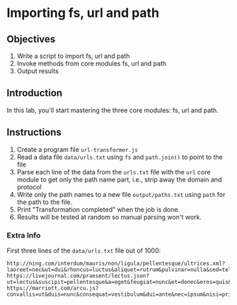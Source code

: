 # Importing fs, url and path

## Objectives

1. Write a script to import fs, url and path
1. Invoke methods from core modules fs, url and path
1. Output results

## Introduction

In this lab, you'll start mastering the three core modules: fs, url and path.

## Instructions

1. Create a program file `url-transformer.js`
2. Read a data file `data/urls.txt` using `fs` and `path.join()` to point to the file
3. Parse each line of the data from the `urls.txt` file with the `url` core module to get only the path name part, i.e., strip away the domain and protocol
4. Write only the path names to a new file `output/paths.txt` using `path` for the path to the file.
5. Print "Transformation completed" when the job is done.
6. Results will be tested at random so manual parsing won't work.


### Extra Info


First three lines of the `data/urls.txt` file out of 1000:

```
http://ning.com/interdum/mauris/non/ligula/pellentesque/ultrices.xml?laoreet=nec&ut=dui&rhoncus=luctus&aliquet=rutrum&pulvinar=nulla&sed=tellus&nisl=in&nunc=sagittis&rhoncus=dui&dui=vel&vel=nisl&sem=duis&sed=ac&sagittis=nibh&nam=fusce&congue=lacus&risus=purus&semper=aliquet&porta=at&volutpat=feugiat&quam=non&pede=pretium&lobortis=quis&ligula=lectus&sit=suspendisse&amet=potenti&eleifend=in&pede=eleifend&libero=quam&quis=a&orci=odio&nullam=in&molestie=hac&nibh=habitasse&in=platea&lectus=dictumst&pellentesque=maecenas&at=ut&nulla=massa&suspendisse=quis&potenti=augue&cras=luctus&in=tincidunt&purus=nulla&eu=mollis&magna=molestie&vulputate=lorem&luctus=quisque&cum=ut&sociis=erat&natoque=curabitur&penatibus=gravida&et=nisi&magnis=at&dis=nibh&parturient=in&montes=hac&nascetur=habitasse&ridiculus=platea
https://livejournal.com/praesent/lectus.json?ut=lectus&suscipit=pellentesque&a=eget&feugiat=nunc&et=donec&eros=quis&vestibulum=orci&ac=eget&est=orci&lacinia=vehicula&nisi=condimentum&venenatis=curabitur&tristique=in&fusce=libero&congue=ut&diam=massa&id=volutpat&ornare=convallis&imperdiet=morbi&sapien=odio&urna=odio&pretium=elementum&nisl=eu&ut=interdum&volutpat=eu&sapien=tincidunt&arcu=in&sed=leo&augue=maecenas&aliquam=pulvinar&erat=lobortis&volutpat=est&in=phasellus&congue=sit&etiam=amet&justo=erat&etiam=nulla&pretium=tempus&iaculis=vivamus&justo=in&in=felis&hac=eu&habitasse=sapien
https://marriott.com/arcu.js?convallis=ut&duis=nunc&consequat=vestibulum&dui=ante&nec=ipsum&nisi=primis&volutpat=in&eleifend=faucibus&donec=orci&ut=luctus&dolor=et&morbi=ultrices&vel=posuere&lectus=cubilia&in=curae&quam=mauris&fringilla=viverra&rhoncus=diam&mauris=vitae&enim=quam&leo=suspendisse&rhoncus=potenti&sed=nullam&vestibulum=porttitor&sit=lacus&amet=at&cursus=turpis&id=donec&turpis=posuere&integer=metus&aliquet=vitae&massa=ipsum&id=aliquam&lobortis=non&convallis=mauris&tortor=morbi&risus=non&dapibus=lectus&augue=aliquam&vel=sit&accumsan=amet&tellus=diam&nisi=in&eu=magna&orci=bibendum&mauris=imperdiet&lacinia=nullam&sapien=orci&quis=pede&libero=venenatis&nullam=non&sit=sodales&amet=sed&turpis=tincidunt&elementum=eu&ligula=felis&vehicula=fusce&consequat=posuere&morbi=felis&a=sed&ipsum=lacus&integer=morbi&a=sem&nibh=mauris&in=laoreet&quis=ut&justo=rhoncus&maecenas=aliquet&rhoncus=pulvinar&aliquam=sed&lacus=nisl&morbi=nunc&quis=rhoncus&tortor=dui&id=vel&nulla=sem&ultrices=sed&aliquet=sagittis&maecenas=nam&leo=congue
```
